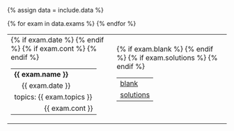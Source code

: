 {% assign data = include.data %}
<table class="asst-table">
{% for exam in data.exams %}
<tr>
	<td> 
		<table class="inner">
		    <tr>
			    <td><b>{{ exam.name }}</b></td>
			</tr>
			{% if exam.date %}
			<tr>
			    <td> &nbsp; &nbsp; {{ exam.date }}</td>
			</tr>
			{% endif %}
			<tr>
			    <td>topics: {{ exam.topics }}</td>
			</tr>
		    {% if exam.cont %}
			<tr>
			    <td>&nbsp; &nbsp; &nbsp; &nbsp; &nbsp; &nbsp; &nbsp; &nbsp;  {{ exam.cont }}</td>
			</tr>
			{% endif %}
		</table>
	</td>
	<td> 
		<table class="inner">
		  {% if exam.blank %}
		  <tr>
			    <td><a href="{{ data.home }}/{{ exam.blank }}">blank</a></td>
			</tr>
			{% endif %}
		  {% if exam.solutions %}
			<tr>
			    <td><a href="{{ data.home }}/{{ exam.solutions }}">solutions</a></td>
			</tr>
			{% endif %}
		</table>
		<div style="padding-bottom: 10px"></div>
	</td>
</tr>
{% endfor %}
</table>
